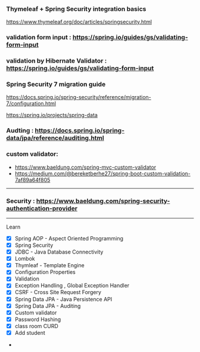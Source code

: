 
### Thymeleaf + Spring Security integration basics
https://www.thymeleaf.org/doc/articles/springsecurity.html

### validation form input : https://spring.io/guides/gs/validating-form-input



### validation by Hibernate Validator : https://spring.io/guides/gs/validating-form-input

### Spring Security 7 migration guide
https://docs.spring.io/spring-security/reference/migration-7/configuration.html



https://spring.io/projects/spring-data


### Audting : https://docs.spring.io/spring-data/jpa/reference/auditing.html



### custom validator:
- https://www.baeldung.com/spring-mvc-custom-validator
- https://medium.com/@bereketberhe27/spring-boot-custom-validation-7af89a64f805

---
### Security : https://www.baeldung.com/spring-security-authentication-provider


----
Learn

- [x] Spring  AOP - Aspect Oriented Programming
- [x] Spring Security
- [x] JDBC - Java Database Connectivity
- [x] Lombok
- [x] Thymleaf - Template Engine
- [x] Configuration Properties
- [x] Validation
- [x] Exception Handling , Global Exception Handler
- [x] CSRF - Cross Site Request Forgery
- [x] Spring  Data JPA - Java Persistence API
-[x] Spring Data JPA - Auditing
- [x] Custom validator
- [x] Password Hashing
- [x] class room CURD 
- [x] Add student 
- 


